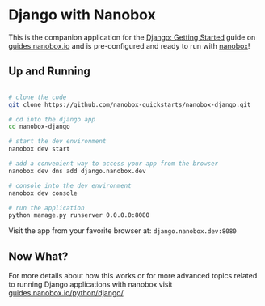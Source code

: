 # Django with Nanobox
This is the companion application for the [Django: Getting Started](https://guides.nanobox.io/python/django/) guide on [guides.nanobox.io](https://guides.nanobox.io) and is pre-configured and ready to run with [nanobox](https://nanobox.io/)!

## Up and Running

``` bash

# clone the code
git clone https://github.com/nanobox-quickstarts/nanobox-django.git

# cd into the django app
cd nanobox-django

# start the dev environment
nanobox dev start

# add a convenient way to access your app from the browser
nanobox dev dns add django.nanobox.dev

# console into the dev environment
nanobox dev console

# run the application
python manage.py runserver 0.0.0.0:8080
```

Visit the app from your favorite browser at: `django.nanobox.dev:8080`

## Now What?
For more details about how this works or for more advanced topics related to running Django applications with nanobox visit [guides.nanobox.io/python/django/](https://guides.nanobox.io/python/django/)
